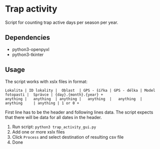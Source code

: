# Trap activity

Script for counting trap active days per season per year.

## Dependencies

 - python3-openpyxl
 - python3-tkinter

## Usage

The script works with xslx files in format:

```
Lokalita | ID lokality |  Oblast  | GPS - šířka | GPS - délka | Model fotopasti |  Správce | {day}.{month}.{year} +
anything |   anything  | anything |   anything  |   anything  |    anything     | anything | 1 or 0 +
```

First line has to be the header and following lines data. The script expects that there will be data for all dates in the header.

1. Run script:
`python3 trap_activity_gui.py`
2. Add one or more xslx files
3. Click `Process` and select destination of resulting csv file
4. Done